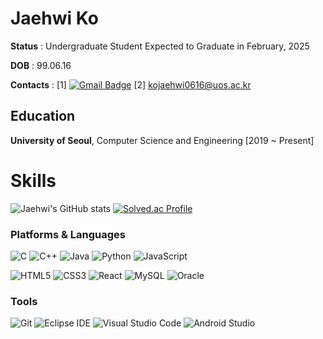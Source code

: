 # Jaehwi Ko  

**Status** : Undergraduate Student Expected to Graduate in February, 2025

**DOB** : 99.06.16  

**Contacts** : [1] [![Gmail Badge](https://img.shields.io/badge/Gmail-d14836?style=flat-square&logo=Gmail&logoColor=white&link=mailto:kojaehwi@gmail.com)](mailto:kojaehwi@gmail.com)    [2] kojaehwi0616@uos.ac.kr


## Education
**University of Seoul**, Computer Science and Engineering          [2019 ~ Present]

# Skills
![Jaehwi's GitHub stats](https://github-readme-stats.vercel.app/api?username=jayko0616&show_icons=true&theme=radical)
[![Solved.ac Profile](http://mazassumnida.wtf/api/v2/generate_badge?boj=kojaehwi0616)](https://solved.ac/kojaehwi0616/)

### Platforms & Languages
![C](https://img.shields.io/badge/C-A8B9CC.svg?&style=for-the-badge&logo=Java&logoColor=white)
![C++](https://img.shields.io/badge/C++-00599C.svg?&style=for-the-badge&logo=Java&logoColor=white)
![Java](https://img.shields.io/badge/Java-007396.svg?&style=for-the-badge&logo=Java&logoColor=white)
![Python](https://img.shields.io/badge/Python-3776AB.svg?&style=for-the-badge&logo=Python&logoColor=white)
![JavaScript](https://img.shields.io/badge/JavaScript-F7DF1E.svg?&style=for-the-badge&logo=JavaScript&logoColor=white)

![HTML5](https://img.shields.io/badge/HTML5-E34F26.svg?&style=for-the-badge&logo=HTML5&logoColor=white)
![CSS3](https://img.shields.io/badge/CSS3-1572B6.svg?&style=for-the-badge&logo=CSS3&logoColor=white)
![React](https://img.shields.io/badge/React-61DAFB.svg?&style=for-the-badge&logo=Java&logoColor=white)
![MySQL](https://img.shields.io/badge/MySQL-4479A1.svg?&style=for-the-badge&logo=MySQL&logoColor=white)
![Oracle](https://img.shields.io/badge/Oracle-F80000.svg?&style=for-the-badge&logo=Oracle&logoColor=white)

### Tools
![Git](https://img.shields.io/badge/Git-F05032.svg?&style=for-the-badge&logo=Git&logoColor=white)
![Eclipse IDE](https://img.shields.io/badge/Eclipse%20IDE-2C2255.svg?&style=for-the-badge&logo=Eclipse%20IDE&logoColor=white)
![Visual Studio Code](https://img.shields.io/badge/Visual%20Studio%20Code-007ACC.svg?&style=for-the-badge&logo=Visual%20Studio%20Code&logoColor=white)
![Android Studio](https://img.shields.io/badge/Android%20Studio-3DDC84.svg?&style=for-the-badge&logo=Android%20Studio&logoColor=white)

 
